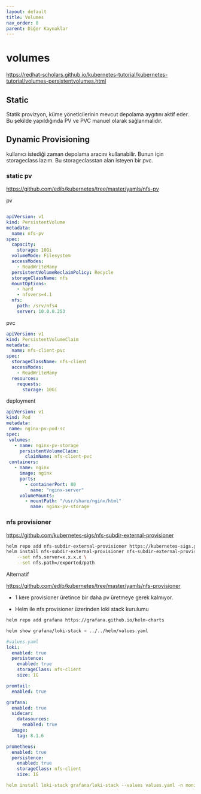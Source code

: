 ```yaml
---
layout: default
title: Volumes
nav_order: 0
parent: Diğer Kaynaklar
---
```


# volumes

https://redhat-scholars.github.io/kubernetes-tutorial/kubernetes-tutorial/volumes-persistentvolumes.html

## Static 
Statik provizyon, küme yöneticilerinin mevcut depolama aygıtını aktif eder. Bu şekilde yapıldığında PV ve PVC manuel olarak sağlanmalıdır.

## Dynamic Provisioning
kullanıcı istediği zaman depolama aracını kullanabilir. Bunun için storageclass lazım. Bu storageclasstan alan isteyen bir pvc. 

### static pv
https://github.com/edib/kubernetes/tree/master/yamls/nfs-pv

pv

```yaml

apiVersion: v1
kind: PersistentVolume
metadata:
  name: nfs-pv
spec:
  capacity:
    storage: 10Gi
  volumeMode: Filesystem
  accessModes:
    - ReadWriteMany
  persistentVolumeReclaimPolicy: Recycle
  storageClassName: nfs
  mountOptions:
    - hard
    - nfsvers=4.1
  nfs:
    path: /srv/nfs4
    server: 10.0.0.253

```
pvc

```yaml
apiVersion: v1
kind: PersistentVolumeClaim
metadata:
  name: nfs-client-pvc
spec:
  storageClassName: nfs-client
  accessModes:
    - ReadWriteMany
  resources:
    requests:
      storage: 10Gi
```

deployment
 ```yaml
 apiVersion: v1
kind: Pod
metadata:
  name: nginx-pv-pod-sc
spec:
  volumes:
    - name: nginx-pv-storage
      persistentVolumeClaim:
        claimName: nfs-client-pvc
  containers:
    - name: nginx
      image: nginx
      ports:
        - containerPort: 80
          name: "nginx-server"
      volumeMounts:
        - mountPath: "/usr/share/nginx/html"
          name: nginx-pv-storage
 
 ```



### nfs provisioner
https://github.com/kubernetes-sigs/nfs-subdir-external-provisioner

```sh
helm repo add nfs-subdir-external-provisioner https://kubernetes-sigs.github.io/nfs-subdir-external-provisioner/
helm install nfs-subdir-external-provisioner nfs-subdir-external-provisioner/nfs-subdir-external-provisioner \
    --set nfs.server=x.x.x.x \
    --set nfs.path=/exported/path

```
Alternatif

https://github.com/edib/kubernetes/tree/master/yamls/nfs-provisioner


* 1 kere provisioner üretince bir daha pv üretmeye gerek kalmıyor.

* Helm ile nfs provisioner üzerinden loki stack kurulumu

```sh
helm repo add grafana https://grafana.github.io/helm-charts

helm show grafana/loki-stack > ../../helm/values.yaml
```

```yaml
#values.yaml
loki:
  enabled: true
  persistence:
    enabled: true
    storageClass: nfs-client
    size: 1G

promtail:
  enabled: true

grafana:
  enabled: true
  sidecar:
    datasources:
      enabled: true
  image:
    tag: 8.1.6

prometheus:
  enabled: true
  persistence:
    enabled: true
    storageClass: nfs-client
    size: 1G
```

```yaml
helm install loki-stack grafana/loki-stack --values values.yaml -n monitoring --create-namespace
```